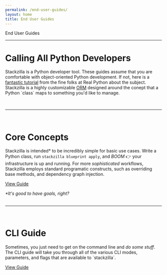 ```yaml
---
permalink: /end-user-guides/
layout: home
title: End User Guides
---
```



<p class="display-1">
    <i class="fas fa-books fa-pull-left"></i>
    End User Guides
</p>



<hr/>
<div class="row">
    <h1 class="display-4">Calling All Python Developers</h1>
    <div class="col-1">
        <span style="color: DarkGreen;">
            <i class="fab fa-python fa-5x"></i>
        </span>
    </div>
    <div class="col-11">
        <p class="m-5">
        Stackzilla is a Python developer tool. These guides assume that you are comfortable with object-oriented Python development. If not, here is a <a href="https://realpython.com/python3-object-oriented-programming/">fantastic tutorial</a> from the fine folks at Real Python about the subject. Stackzilla is a highly customizable <a href="https://en.wikipedia.org/wiki/Object%E2%80%93relational_mapping">ORM</a> designed around the conept that a Python `class` maps to something you'd like to manage.
        </p>
    </div>
</div>

<br/>
<hr/>
<br/>
<div class="row">
    <h1 class="display-4">Core Concepts</h1>
    <div class="col-1">
        <span style="color: RoyalBlue;">
            <i class="fas fa-graduation-cap fa-4x"></i>
        </span>
    </div>
    <div class="col-11">
        <p class="m-5">
        Stackzilla is intended* to be incredibly simple for basic use cases. Write a Python class, run <code>stackzilla blueprint apply</code>, and <i>BOOM</i> 👉 your infrastructure is up and running. For more <i>sophisticated</i> workflows, Stackzilla employs standard programatic constructs, such as overriding base methods, and dependency graph injection.
        </p>
        <p class="text-center">
            <a class="btn btn-success" href='{{ "/core-concepts/" | relative_url }}'>View Guide</a>
        </p>
        <i>*It's good to have goals, right?</i>
    </div>
</div>


<br/>
<hr/>
<br/>

<div class="row">
    <h1 class="display-4">CLI Guide</h1>
    <div class="col-1">
        <span style="color: Black;">
            <i class="fas fa-terminal fa-4x"></i>
        </span>
    </div>
    <div class="col-11">
        <p class="m-5">
        Sometimes, you just need to get on the command line and <i>do some stuff</i>. The CLI guide will take you through all of the various CLI modes, parameters, and flags that are available to `stackzilla`.
        </p>
        <p class="text-center">
            <a class="btn btn-success" href='{{ "/cli-guide/" | relative_url }}'>View Guide</a>
        </p>
    </div>
</div>
